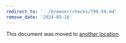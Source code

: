 ```yaml
---
redirect_to: '../browser/checks/798.59.md'
remove_date: '2024-05-16'
---
```


This document was moved to [another location](../browser/checks/798.59.md).

<!-- This redirect file can be deleted after 2024-05-16. -->
<!-- Redirects that point to other docs in the same project expire in three months. -->
<!-- Redirects that point to docs in a different project or site (for example, link is not relative and starts with `https:`) expire in one year. -->
<!-- Before deletion, see: https://docs.gitlab.com/ee/development/documentation/redirects.html -->
